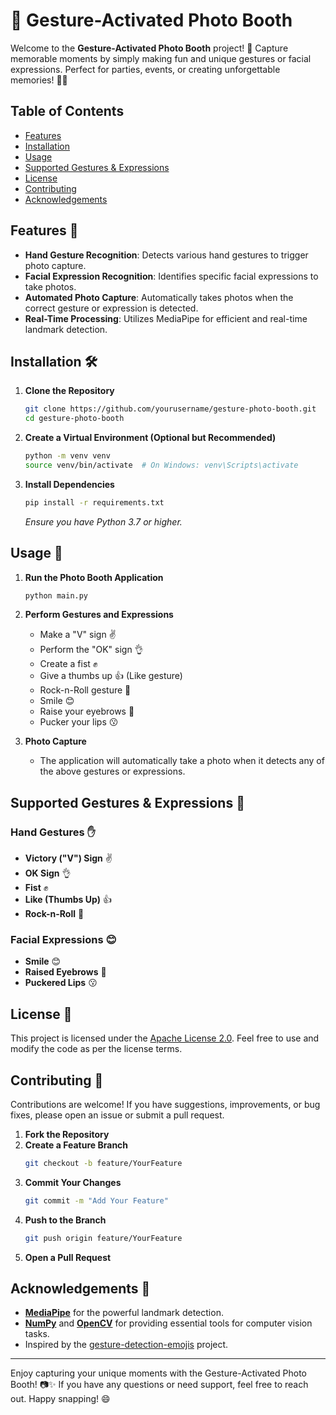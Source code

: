 # 📸 Gesture-Activated Photo Booth

Welcome to the **Gesture-Activated Photo Booth** project! 🎉 Capture memorable moments by simply making fun and unique gestures or facial expressions. Perfect for parties, events, or creating unforgettable memories! 🤳✨

## Table of Contents
- [Features](#features)
- [Installation](#installation-🛠️)
- [Usage](#usage-🚀)
- [Supported Gestures & Expressions](#supported-gestures--expressions-📸)
- [License](#license-📝)
- [Contributing](#contributing-🤝)
- [Acknowledgements](#acknowledgements-🙏)

## Features 🎯
- **Hand Gesture Recognition**: Detects various hand gestures to trigger photo capture.
- **Facial Expression Recognition**: Identifies specific facial expressions to take photos.
- **Automated Photo Capture**: Automatically takes photos when the correct gesture or expression is detected.
- **Real-Time Processing**: Utilizes MediaPipe for efficient and real-time landmark detection.

## Installation 🛠️

1. **Clone the Repository**
   ```bash
   git clone https://github.com/yourusername/gesture-photo-booth.git
   cd gesture-photo-booth
   ```

2. **Create a Virtual Environment (Optional but Recommended)**
   ```bash
   python -m venv venv
   source venv/bin/activate  # On Windows: venv\Scripts\activate
   ```

3. **Install Dependencies**
   ```bash
   pip install -r requirements.txt
   ```
   *Ensure you have Python 3.7 or higher.*

## Usage 🚀

1. **Run the Photo Booth Application**
   ```bash
   python main.py
   ```
2. **Perform Gestures and Expressions**
   - Make a "V" sign ✌️
   - Perform the "OK" sign 👌
   - Create a fist ✊
   - Give a thumbs up 👍 (Like gesture)
   - Rock-n-Roll gesture 🤘
   - Smile 😊
   - Raise your eyebrows 🙆
   - Pucker your lips 😗

3. **Photo Capture**
   - The application will automatically take a photo when it detects any of the above gestures or expressions.

## Supported Gestures & Expressions 📸

### Hand Gestures ✋
- **Victory ("V") Sign** ✌️
- **OK Sign** 👌
- **Fist** ✊
- **Like (Thumbs Up)** 👍
- **Rock-n-Roll** 🤘

### Facial Expressions 😊
- **Smile** 😊
- **Raised Eyebrows** 🙆
- **Puckered Lips** 😗

## License 📝

This project is licensed under the [Apache License 2.0](https://www.apache.org/licenses/LICENSE-2.0). Feel free to use and modify the code as per the license terms.

## Contributing 🤝

Contributions are welcome! If you have suggestions, improvements, or bug fixes, please open an issue or submit a pull request.

1. **Fork the Repository**
2. **Create a Feature Branch**
   ```bash
   git checkout -b feature/YourFeature
   ```
3. **Commit Your Changes**
   ```bash
   git commit -m "Add Your Feature"
   ```
4. **Push to the Branch**
   ```bash
   git push origin feature/YourFeature
   ```
5. **Open a Pull Request**

## Acknowledgements 🙏

- **[MediaPipe](https://mediapipe.dev/)** for the powerful landmark detection.
- **[NumPy](https://numpy.org/)** and **[OpenCV](https://opencv.org/)** for providing essential tools for computer vision tasks.
- Inspired by the [gesture-detection-emojis](https://github.com/bdekraker/gesture-detection-emojis) project.

---

Enjoy capturing your unique moments with the Gesture-Activated Photo Booth! 📷✨ If you have any questions or need support, feel free to reach out. Happy snapping! 😄
